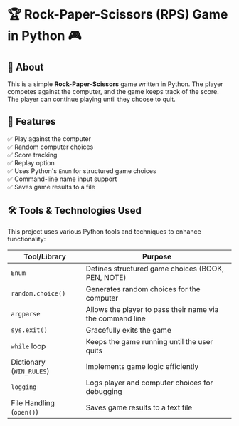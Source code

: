 
# 🏆 Rock-Paper-Scissors (RPS) Game in Python 🎮

## 📌 About  
This is a simple **Rock-Paper-Scissors** game written in Python. The player competes against the computer, and the game keeps track of the score. The player can continue playing until they choose to quit.



## 🚀 Features  
✅ Play against the computer  
✅ Random computer choices  
✅ Score tracking  
✅ Replay option  
✅ Uses Python's `Enum` for structured game choices  
✅ Command-line name input support  
✅ Saves game results to a file  



## 🛠 Tools & Technologies Used  
This project uses various Python tools and techniques to enhance functionality:

| Tool/Library      | Purpose |
|------------------|---------|
| `Enum`           | Defines structured game choices (BOOK, PEN, NOTE) |
| `random.choice()` | Generates random choices for the computer |
| `argparse`       | Allows the player to pass their name via the command line |
| `sys.exit()`     | Gracefully exits the game |
| `while` loop     | Keeps the game running until the user quits |
| Dictionary (`WIN_RULES`) | Implements game logic efficiently |
| `logging`        | Logs player and computer choices for debugging |
| File Handling (`open()`) | Saves game results to a text file |

